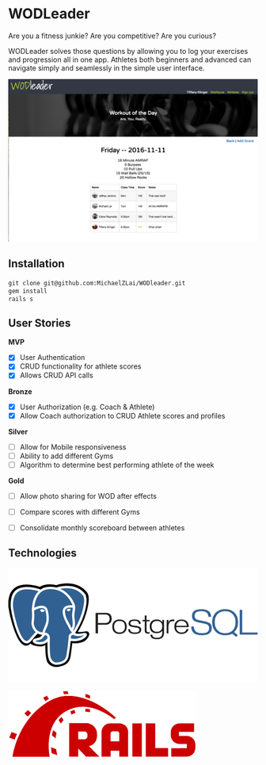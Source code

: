 # WODLeader
Are you a fitness junkie? Are you competitive? Are you curious?

WODLeader solves those questions by allowing you to log your exercises and progression all in one app. Athletes both beginners and advanced can navigate simply and seamlessly in the simple user interface.

![wodleader](./images/wodleader.png)

## Installation

```
git clone git@github.com:MichaelZLai/WODleader.git
gem install
rails s
```

## User Stories

**MVP**
- [x] User Authentication
- [x] CRUD functionality for athlete scores
- [x] Allows CRUD API calls

**Bronze**
- [x] User Authorization (e.g. Coach & Athlete)
- [x] Allow Coach authorization to CRUD Athlete scores and profiles

**Silver**
- [ ] Allow for Mobile responsiveness
- [ ] Ability to add different Gyms
- [ ] Algorithm to determine best performing athlete of the week

**Gold**
- [ ] Allow photo sharing for WOD after effects
- [ ] Compare scores with different Gyms
- [ ] Consolidate monthly scoreboard between athletes


## Technologies
![postgresql](./images/PostgreSQL.png)

![rails](./images/rails.png)
